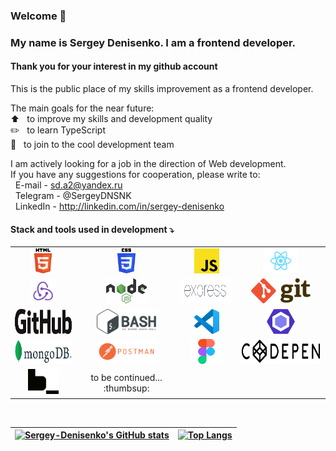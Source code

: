 ### Welcome 👋
### My name is Sergey Denisenko. I am a frontend developer.

#### Thank you for your interest in my github account
<!--
Это публичное место моего развития как фронтэнд разработчика. 

Основные цели на ближайшее время:  
:arrow_up: &nbsp; повысить свой уровень и качество разработки  
:pencil2: &nbsp; bpexbnm TypeScript  
:muscle: &nbsp; к команде разработчиков интересного проекта  
-->
This is the public place of my skills improvement as a frontend developer.

The main goals for the near future:  
:arrow_up: &nbsp; to improve my skills and development quality  
:pencil2: &nbsp; to learn TypeScript  
:muscle: &nbsp; to join to the cool development team

I am actively looking for a job in the direction of Web development.  
If you have any suggestions for cooperation, please write to:  
&nbsp; E-mail - sd.a2@yandex.ru  
&nbsp; Telegram - @SergeyDNSNK  
&nbsp; LinkedIn - http://linkedin.com/in/sergey-denisenko  


<!--
Stack and tools used in development:  
:white_check_mark: &nbsp; HTML  
:white_check_mark: &nbsp; CSS  
:white_check_mark: &nbsp; JS  
:white_check_mark: &nbsp; React  
:white_check_mark: &nbsp; Node.js  
:white_check_mark: &nbsp; express.js  
:white_check_mark: &nbsp; Git  
:white_check_mark: &nbsp; GitHub  
:white_check_mark: &nbsp; Bash  
:white_check_mark: &nbsp; Visual Studio Code  
:white_check_mark: &nbsp; ESLint  
:white_check_mark: &nbsp; Mongo DB  
:white_check_mark: &nbsp; Postman  
:white_check_mark: &nbsp; CodePen  
:white_check_mark: &nbsp; Figma  
-->

#### Stack and tools used in development :arrow_heading_down:
<table>
  <tr>
    <td style="pointer-events:none" align="center"><img src="./images/HTML5_logo_and_wordmark.svg" height="40px" alt="HTML"></td>
    <td align="center"><img src="./images/CSS3_logo_and_wordmark.svg" height="40px" alt="CSS"></td>
    <td style="pointer-events:none" align="center"><img src="./images/Unofficial_JavaScript_logo_2.svg" height="40px" alt="JS"></td>
    <td align="center"><img src="./images/React-icon.svg" height="40px" alt="React"></td>
  </tr>
  <tr>
    <td align="center"><img src="./images/redux.svg" height="40px" alt="Redux"></td>   
    <td align="center"><img src="./images/Node.js_logo.svg" height="40px" alt="Node.js"></td>
    <td align="center"><img src="./images/Expressjs.png" height="40px" alt="Express.js"></td>
    <td align="center"><img src="./images/Git-logo.svg" height="40px" alt="Git"></td>
  </tr>
  <tr>
    <td align="center"><img src="./images/GitHub_logo_2013.svg" height="40px" alt="GitHub"></td>
    <td align="center"><img src="./images/Gnu-bash-logo.svg" height="40px" alt="Bash"></td>
    <td align="center"><img src="./images/Visual_Studio_Code_1.35_icon.svg" height="40px" alt="Visual Studio Code"></td>
    <td align="center"><img src="./images/ESLint_logo.svg" height="40px" alt="ESLint"></td>
  </tr>
  <tr>
    <td align="center"><img src="./images/MongoDB_Logo.svg" height="40px" alt="MongoDB"></td>
    <td align="center"><img src="./images/Postman_logo.png" height="40px" alt="Postman"></td>
    <td align="center"><img src="./images/Figma-1-logo.png" height="40px" alt="Figma"></td>
    <td align="center"><img src="./images/Codepen-Black-Large.png" height="40px" alt="Codepen"></td>
  </tr>
  <tr>
  <td align="center"><img src="./images/Logo_BEM.png" height="40px" alt="BEM"></td>
  <td align="center">to be continued... :thumbsup:</td>
</tr>
</table>

<!--
| <img src="./images/HTML5_logo_and_wordmark.svg" height="40px" alt="HTML"> | <img src="./images/CSS3_logo_and_wordmark.svg" height="40px" alt="CSS"> | <img src="./images/Unofficial_JavaScript_logo_2.svg" height="40px" alt="JS"> | <img src="./images/React-icon.svg" height="40px" alt="React"> |
| - | - | - | - |
| <img src="./images/redux.svg" height="40px" alt="Redux"> | <img src="./images/Node.js_logo.svg" height="40px" alt="Node.js"> | <img src="./images/Expressjs.png" height="40px" alt="Express.js"> | <img src="./images/Git-logo.svg" height="40px" alt="Git"> |
| <img src="./images/GitHub_logo_2013.svg" height="40px" alt="GitHub"> | <img src="./images/Gnu-bash-logo.svg" height="40px" alt="Bash"> |
| <p style="display: block; margin: 0 auto"><img src="./images/Visual_Studio_Code_1.35_icon.svg" height="40px" alt="Visual Studio Code"></p> | <img src="./images/ESLint_logo.svg" height="40px" alt="ESLint"> | <img src="./images/MongoDB_Logo.svg" height="40px" alt="MongoDB"> | <img src="./images/Codepen-Black-Large.png" height="40px" alt="Codepen"> |
| <img src="./images/Postman_logo.png" height="40px" alt="Postman">  | <img src="./images/Figma-1-logo.png" height="40px" alt="Figma"> | - | to be continued... |

| HTML | CSS | JS | React | Node.js | express.js |
| - | - | - | - | - | - |
| Git | GitHub | Bash | Visual Studio Code | ESLint | ESLint|
-->
&nbsp;  

| [![Sergey-Denisenko's GitHub stats](https://github-readme-stats.vercel.app/api?username=Sergey-Denisenko&show_icons=1&hide=issues,contribs)](https://github.com/Sergey-Denisenko/github-readme-stats) | [![Top Langs](https://github-readme-stats.vercel.app/api/top-langs/?username=Sergey-Denisenko&layout=compact)](https://github.com/Sergey-Denisenko/github-readme-stats) |
| - | - |

<!--
[![Sergey-Denisenko's GitHub stats](https://github-readme-stats.vercel.app/api?username=Sergey-Denisenko&show_icons=1&hide=issues,contribs)](https://github.com/Sergey-Denisenko/github-readme-stats)
-->
<!--
[![Top Langs](https://github-readme-stats.vercel.app/api/top-langs/?username=Sergey-Denisenko&layout=compact)](https://github.com/Sergey-Denisenko/github-readme-stats)
-->
<!--
[![Top Langs](https://github-readme-stats.vercel.app/api/top-langs/?username=Sergey-Denisenko)](https://github.com/Sergey-Denisenko/github-readme-stats)
-->

<!--
**Sergey-Denisenko/Sergey-Denisenko** is a ✨ _special_ ✨ repository because its `README.md` (this file) appears on your GitHub profile.

Here are some ideas to get you started:

- 🔭 I’m currently working on ...
- 🌱 I’m currently learning ...
- 👯 I’m looking to collaborate on ...
- 🤔 I’m looking for help with ...
- 💬 Ask me about ...
- 📫 How to reach me: ...
- 😄 Pronouns: ...
- ⚡ Fun fact: ...
-->
